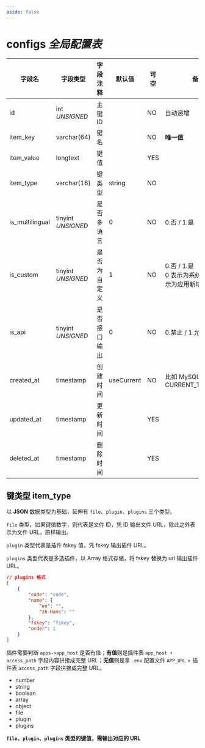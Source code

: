 ```yaml
---
aside: false
---
```


# configs *全局配置表*

| 字段名 | 字段类型 | 字段注释 | 默认值 | 可空 | 备注 |
| --- | --- | --- | --- | --- | --- |
| id | int *UNSIGNED* | 主键 ID | | NO | 自动递增 |
| item_key | varchar(64) | 键名 | | NO | **唯一值** |
| item_value | longtext | 键值 | | YES |  |
| item_type | varchar(16) | 键类型 | string | NO |  |
| is_multilingual | tinyint *UNSIGNED* | 是否多语言 | 0 | NO | 0.否 / 1.是 |
| is_custom | tinyint *UNSIGNED* | 是否为自定义 | 1 | NO | 0.否 / 1.是<br>0 表示为系统自带，1 表示为应用新增 |
| is_api | tinyint *UNSIGNED* | 是否接口输出 | 0 | NO | 0.禁止 / 1.允许 |
| created_at | timestamp | 创建时间 | useCurrent | NO | 比如 MySQL 默认值为 CURRENT_TIMESTAMP |
| updated_at | timestamp | 更新时间 |  | YES |  |
| deleted_at | timestamp | 删除时间 |  | YES |  |

## 键类型 item_type

以 **JSON** 数据类型为基础，延伸有 `file`、`plugin`、`plugins` 三个类型。

`file` 类型，如果键值数字，则代表是文件 ID，凭 ID 输出文件 URL，除此之外表示为文件 URL，原样输出。

`plugin` 类型代表是插件 fskey 值，凭 fskey 输出插件 URL。

`plugins` 类型代表是多选插件，以 Array 格式存储，将 fskey 替换为 url 输出插件 URL。

```json
// plugins 格式
[
    {
        "code": "code",
        "name": {
            "en": "",
            "zh-Hans": ""
        },
        "fskey": "fskey",
        "order": 1
    }
]
```

插件需要判断 `apps->app_host` 是否有值；**有值**则是插件表 `app_host + access_path` 字段内容拼接成完整 URL；**无值**则是拿 `.env` 配置文件 `APP_URL` + 插件表 `access_path` 字段拼接成完整 URL。

- number
- string
- boolean
- array
- object
- file
- plugin
- plugins

**`file`、`plugin`、`plugins` 类型的键值，需输出对应的 URL**
